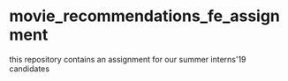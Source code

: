 # movie_recommendations_fe_assignment
this repository contains an assignment for our summer interns'19 candidates 
